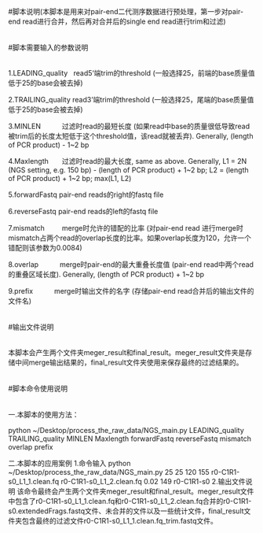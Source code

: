 #脚本说明(本脚本是用来对pair-end二代测序数据进行预处理，第一步对pair-end read进行合并，然后再对合并后的single end read进行trim和过滤)


######
#脚本需要输入的参数说明
######
1.LEADING_quality   read5‘端trim的threshold (一般选择25，前端的base质量值低于25的base会被去掉)

2.TRAILING_quality  read3’端trim的threshold (一般选择25，尾端的base质量值低于25的base会被去掉)

3.MINLEN            过滤时read的最短长度 (如果read中base的质量很低导致read被trim后的长度太短低于这个threshold值，该read就被丢弃). 
                    Generally, (length of PCR product) - 1~2 bp
                    
4.Maxlength	        过滤时read的最大长度, same as above.
                    Generally, 
                    L1 = 2N (NGS setting, e.g. 150 bp) - (length of PCR product) + 1~2 bp; 
                    L2 = (length of PCR product) + 1~2 bp; 
                    max(L1, L2)

5.forwardFastq      pair-end reads的right的fastq file

6.reverseFastq      pair-end reads的left的fastq file

7.mismatch          merge时允许的错配的比率 (对pair-end read 进行merge时mismatch占两个read的overlap长度的比率。如果overlap长度为120，允许一个错配则该参数为0.0084)

8.overlap           merge时pair-end的最大重叠长度值 (pair-end read中两个read的重叠区域长度). 
                    Generally, (length of PCR product) + 1~2 bp

9.prefix            merge时输出文件的名字 (存储pair-end read合并后的输出文件的文件名)


######
#输出文件说明
######
本脚本会产生两个文件夹meger_result和final_result。meger_result文件夹是存储中间merge输出结果的，final_result文件夹使用来保存最终的过滤结果的。


######
#脚本命令使用说明
######
一.本脚本的使用方法：

python ~/Desktop/process_the_raw_data/NGS_main.py LEADING_quality TRAILING_quality MINLEN Maxlength forwardFastq reverseFastq mismatch overlap prefix

二.本脚本的应用案例
1.命令输入
python ~/Desktop/process_the_raw_data/NGS_main.py 25 25 120 155 r0-C1R1-s0_L1_1.clean.fq r0-C1R1-s0_L1_2.clean.fq 0.02 149 r0-C1R1-s0 
2.输出文件说明
该命令最终会产生两个文件夹meger_result和final_result。meger_result文件中包含了r0-C1R1-s0_L1_1.clean.fq和r0-C1R1-s0_L1_2.clean.fq合并的r0-C1R1-s0.extendedFrags.fastq文件、未合并的文件以及一些统计文件，final_result文件夹包含最终的过滤文件r0-C1R1-s0_L1_1.clean.fq_trim.fastq文件。
